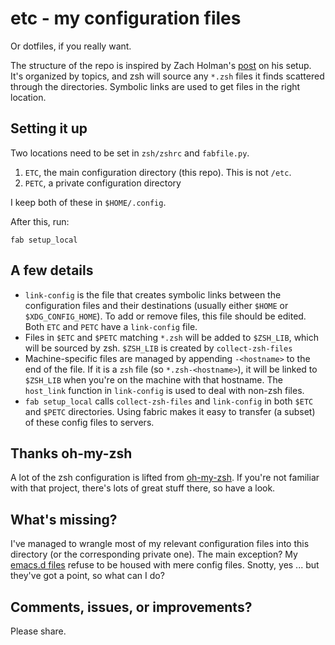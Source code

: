 etc - my configuration files
============================

Or dotfiles, if you really want.

The structure of the repo is inspired by Zach Holman's
[post](http://zachholman.com/2010/08/dotfiles-are-meant-to-be-forked/)
on his setup. It's organized by topics, and zsh will source any `*.zsh`
files it finds scattered through the directories. Symbolic links are
used to get files in the right location.

Setting it up
-------------

Two locations need to be set in `zsh/zshrc` and `fabfile.py`.

1. `ETC`, the main configuration directory (this repo). This is not
   `/etc`.
2. `PETC`, a private configuration directory

I keep both of these in `$HOME/.config`.

After this, run:

    fab setup_local

A few details
-------------

- `link-config` is the file that creates symbolic links between the
  configuration files and their destinations (usually either `$HOME` or
  `$XDG_CONFIG_HOME`). To add or remove files, this file should be
  edited. Both `ETC` and `PETC` have a `link-config` file.
- Files in `$ETC` and `$PETC` matching `*.zsh` will be added to
  `$ZSH_LIB`, which will be sourced by zsh. `$ZSH_LIB` is created by
  `collect-zsh-files`
- Machine-specific files are managed by appending `-<hostname>` to the
  end of the file. If it is a `zsh` file (so `*.zsh-<hostname>`), it
  will be linked to `$ZSH_LIB` when you're on the machine with that
  hostname. The `host_link` function in `link-config` is used to deal
  with non-zsh files.
- `fab setup_local` calls `collect-zsh-files` and `link-config` in both
  `$ETC` and `$PETC` directories. Using fabric makes it easy to transfer
  (a subset) of these config files to servers.

Thanks oh-my-zsh
----------------

A lot of the zsh configuration is lifted from
[oh-my-zsh](https://github.com/robbyrussell/oh-my-zsh). If you're not
familiar with that project, there's lots of great stuff there, so have a
look.

What's missing?
---------------

I've managed to wrangle most of my relevant configuration files into
this directory (or the corresponding private one). The main exception?
My [emacs.d files](https://github.com/kyleam/emacs.d) refuse to be
housed with mere config files. Snotty, yes ... but they've got a point,
so what can I do?


Comments, issues, or improvements?
----------------------------------

Please share.

